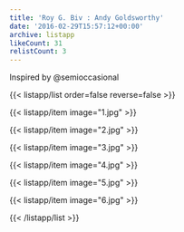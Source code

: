```yaml
---
title: 'Roy G. Biv : Andy Goldsworthy'
date: '2016-02-29T15:57:12+00:00'
archive: listapp
likeCount: 31
relistCount: 3
---
```


Inspired by @semioccasional

<!--more-->

{{< listapp/list order=false reverse=false >}}

   {{< listapp/item
      image="1.jpg" >}}

   {{< listapp/item
      image="2.jpg" >}}

   {{< listapp/item
      image="3.jpg" >}}

   {{< listapp/item
      image="4.jpg" >}}

   {{< listapp/item
      image="5.jpg" >}}

   {{< listapp/item
      image="6.jpg" >}}

{{< /listapp/list >}}
